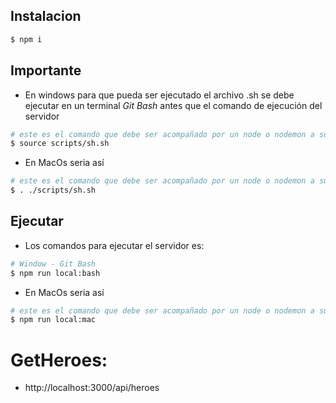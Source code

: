 

## Instalacion

```bash
$ npm i
```

## Importante

* En windows para que pueda ser ejecutado el archivo .sh se debe ejecutar en un terminal *Git Bash* antes que el comando de ejecución del servidor

```bash
# este es el comando que debe ser acompañado por un node o nodemon a su costado 
$ source scripts/sh.sh
```
* En MacOs seria así 
```bash
# este es el comando que debe ser acompañado por un node o nodemon a su costado 
$ . ./scripts/sh.sh
```

## Ejecutar

* Los comandos para ejecutar el servidor es:

```bash
# Window - Git Bash
$ npm run local:bash
```
* En MacOs seria así

```bash
# este es el comando que debe ser acompañado por un node o nodemon a su costado 
$ npm run local:mac
```

# GetHeroes:
* http://localhost:3000/api/heroes


